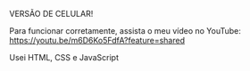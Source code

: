 VERSÃO DE CELULAR!

Para funcionar corretamente, assista o meu vídeo no YouTube: https://youtu.be/m6D6Ko5FdfA?feature=shared

Usei HTML, CSS e JavaScript
